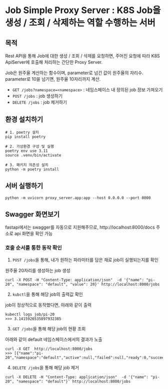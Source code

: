 # Job Simple Proxy Server : K8S Job을 생성 / 조회 / 삭제하는 역할 수행하는 서버

## 목적

Rest API을 통해 Job에 대한 생성 / 조회 / 삭제를 요청하면, 주어진 요청에 따라 K8S ApiServer에 호출해 처리하는 간단한 Proxy Server.

Job은 원주율 계산하는 함수이며, parameter로 넘긴 값이 원주율의 자리수. parameter로 10을 넘기면, 원주율 10자리까지 계산.

* `GET /jobs?namespace=<namespace>` : 네임스페이스 내 정의된 job 정보 가져오기
* `POST /jobs` : job 생성하기
* `DELETE /jobs` : job 제거하기

## 환경 설치하기

````shell
# 1. poetry 설치 
pip install poetry

# 2. 가상환경 구성 및 실행
poetry env use 3.11 
source .venv/bin/activate

# 3. 패키지 의존성 설치
python -m poetry install
````

## 서버 실행하기

````shell
python -m uvicorn proxy_server.app:app --host 0.0.0.0 --port 8000
````

## Swagger 화면보기

fastapi에서는 swagger를 자동으로 지원해주므로, http://localhost:8000/docs 주소로 api 화면을 확인 가능

### 호출 순서를 통한 동작 확인

1. `POST /jobs`을 통해, 내가 원하는 파라미터를 담은 채로 job이 실행되는지를 확인

원주율 20자리를 생성하는 job 생성

````shell
curl -X POST -H "Content-Type: application/json"  -d '{"name": "pi-20", "namespace": "default", "value": 20}' http://localhost:8000/jobs
````

2. `kubctl`을 통해 해당 job의 출력값 확인

job이 정상적으로 동작했다면, 아래와 같이 출력

````shell
kubectl logs job/pi-20
>>> 3.1415926535897932385
````

3. `GET /jobs`을 통해 해당 job의 현황 조회

아래와 같이 default 네임스페이스에서의 결과가 노출

````shell
curl -X GET  http://localhost:8000/jobs
>>> [{"name":"pi-20","namespace":"default","active":null,"failed":null,"ready":0,"succeeded":1}]
````

4. `DELETE /jobs`을 통해 해당 job 제거

````shell
curl -X DELETE -H "Content-Type: application/json"  -d '{"name": "pi-20", "namespace": "default"}' http://localhost:8000/jobs
````